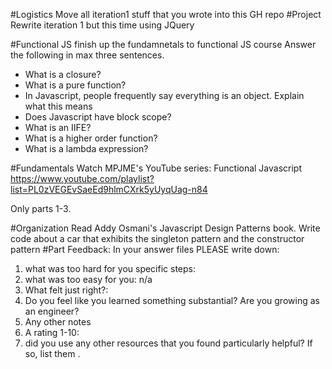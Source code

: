 #Logistics
Move all iteration1 stuff that you wrote into this GH repo
#Project
Rewrite iteration 1 but this time using JQuery

#Functional JS
finish up the fundamnetals to functional JS course
Answer the following in max three sentences.

* What is a closure?
* What is a pure function?
* In Javascript, people frequently say everything is an object. Explain what this means
* Does Javascript have block scope? 
* What is an IIFE?
* What is a higher order function?
* What is a lambda expression?


#Fundamentals
Watch MPJME's YouTube series:
Functional Javascript https://www.youtube.com/playlist?list=PL0zVEGEvSaeEd9hlmCXrk5yUyqUag-n84

Only parts 1-3.

#Organization
Read Addy Osmani's Javascript Design Patterns book.
Write code about a car that exhibits the singleton pattern and the constructor pattern
#Part Feedback:
In your answer files PLEASE write down:

1. what was too hard for you specific steps:
2. what was too easy for you: n/a
3. What felt just right?:
4. Do you feel like you learned something substantial? Are you growing as an engineer? 
5. Any other notes
6. A rating 1-10:
7. did you use any other resources that you found particularly helpful? If so, list them .

